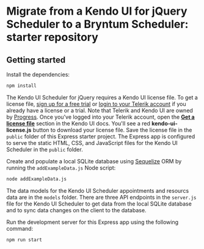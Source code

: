 # Migrate from a Kendo UI for jQuery Scheduler to a Bryntum Scheduler: starter repository

## Getting started 

Install the dependencies:

```bash
npm install
```

The Kendo UI Scheduler for jQuery requires a Kendo UI license file. To get a license file, [sign up for a free trial](https://www.telerik.com/try/kendo-ui) or [login to your Telerik account](https://www.telerik.com/account) if you already have a license or a trial. Note that Telerik and Kendo UI are owned by [Progress](https://www.progress.com/). Once you've logged into your Telerik account, open the [**Get a license file**](https://docs.telerik.com/kendo-ui/intro/installation/using-license-code#1-get-a-license-file) section in the Kendo UI docs. You'll see a red **kendo-ui-license.js** button to download your license file. Save the license file in the `public` folder of this Express starter project. The Express app is configured to serve the static HTML, CSS, and JavaScript files for the Kendo UI Scheduler in the `public` folder.

Create and populate a local SQLite database using [Sequelize](https://sequelize.org/) ORM by running the `addExampleData.js` Node script:

```bash
node addExampleData.js
```

The data models for the Kendo UI Scheduler appointments and resourcs data are in the `models` folder. There are three API endpoints in the `server.js` file for the Kendo UI Scheduler to get data from the local SQLite database and to sync data changes on the client to the database.

Run the development server for this Express app using the following command:

```bash
npm run start
```